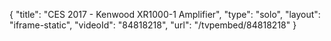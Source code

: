 {
    "title": "CES 2017 - Kenwood XR1000-1 Amplifier",
    "type": "solo",
    "layout": "iframe-static",
    "videoId": "84818218",
    "url": "\/tvpembed\/84818218"
}
